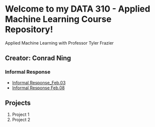 # Welcome to my DATA 310 - Applied Machine Learning Course Repository! 

Applied Machine Learning with Professor Tyler Frazier

## Creator: Conrad Ning

### Informal Response
- [Informal Response_Feb.03](https://cning0506.github.io/DATA-310_Applied_Machine_Learning/Informal_Response_Feb_3_Version2.html)
- [Informal Response Feb.08](https://cning0506.github.io/DATA-310_Applied_Machine_Learning/Informal_Response_Feb_8_Version2.0.html)
## Projects

1. Project 1
2. Project 2
